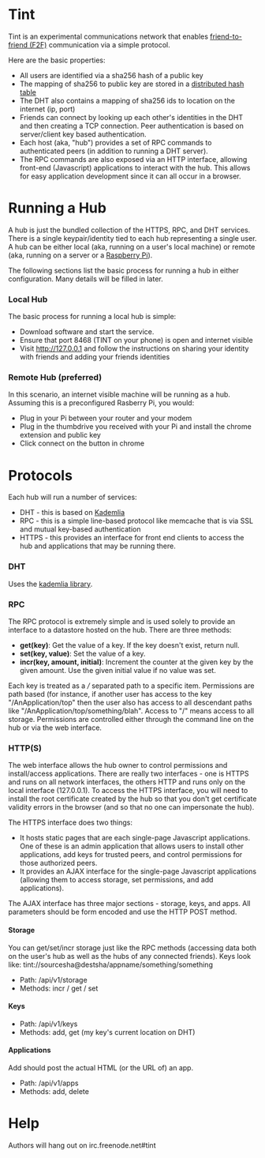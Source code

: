 # Tint
Tint is an experimental communications network that enables [friend-to-friend (F2F)](http://en.wikipedia.org/wiki/Friend-to-friend) communication via a simple protocol.

Here are the basic properties:
 * All users are identified via a sha256 hash of a public key
 * The mapping of sha256 to public key are stored in a [distributed hash table](http://en.wikipedia.org/wiki/Distributed_hash_table)
 * The DHT also contains a mapping of sha256 ids to location on the internet (ip, port)
 * Friends can connect by looking up each other's identities in the DHT and then creating a TCP connection.  Peer authentication is based on server/client key based authentication.
 * Each host (aka, "hub") provides a set of RPC commands to authenticated peers (in addition to running a DHT server).
 * The RPC commands are also exposed via an HTTP interface, allowing front-end (Javascript) applications to interact with the hub.  This allows for easy application development since it can all occur in a browser.

# Running a Hub
A hub is just the bundled collection of the HTTPS, RPC, and DHT services.  There is a single keypair/identity tied to each hub representing a single user.  A hub can be either local (aka, running on a user's local machine) or remote (aka, running on a server or a [Raspberry Pi](http://www.raspberrypi.org/)).

The following sections list the basic process for running a hub in either configuration.  Many details will be filled in later.

### Local Hub
The basic process for running a local hub is simple:
* Download software and start the service.
* Ensure that port 8468 (TINT on your phone) is open and internet visible
* Visit http://127.0.0.1 and follow the instructions on sharing your identity with friends and adding your friends identities


### Remote Hub (preferred)
In this scenario, an internet visible machine will be running as a hub.  Assuming this is a preconfigured Rasberry Pi, you would:
* Plug in your Pi between your router and your modem
* Plug in the thumbdrive you received with your Pi and install the chrome extension and public key
* Click connect on the button in chrome


# Protocols
Each hub will run a number of services:
* DHT - this is based on [Kademlia](http://en.wikipedia.org/wiki/Kademlia)
* RPC - this is a simple line-based protocol like memcache that is via SSL and mutual key-based authentication
* HTTPS - this provides an interface for front end clients to access the hub and applications that may be running there.

### DHT
Uses the [kademlia library](https://github.com/bmuller/kademlia).

### RPC
The RPC protocol is extremely simple and is used solely to provide an interface to a datastore hosted on the hub.  There are three methods:

* **get(key)**: Get the value of a key.  If the key doesn't exist, return null.
* **set(key, value)**: Set the value of a key.
* **incr(key, amount, initial)**: Increment the counter at the given key by the given amount.  Use the given initial value if no value was set.

Each key is treated as a */* separated path to a specific item.  Permissions are path based (for instance, if another user has access to the key "/AnApplication/top" then the user also has access to all descendant paths like "/AnApplication/top/something/blah".  Access to "/" means access to all storage.  Permissions are controlled either through the command line on the hub or via the web interface.

### HTTP(S)
The web interface allows the hub owner to control permissions and install/access applications.  There are really two interfaces - one is HTTPS and runs on all network interfaces, the others HTTP and runs only on the local interface (127.0.0.1).  To access the HTTPS interface, you will need to install the root certificate created by the hub so that you don't get certificate validity errors in the browser (and so that no one can impersonate the hub).

The HTTPS interface does two things:
* It hosts static pages that are each single-page Javascript applications.  One of these is an admin application that allows users to install other applications, add keys for trusted peers, and control permissions for those authorized peers.
* It provides an AJAX interface for the single-page Javascript applications (allowing them to access storage, set permissions, and add applications).

The AJAX interface has three major sections - storage, keys, and apps.  All parameters should be form encoded and use the HTTP POST method.

#### Storage
You can get/set/incr storage just like the RPC methods (accessing data both on the user's hub as well as the hubs of any connected friends).  Keys look like:
tint://sourcesha@destsha/appname/something/something

* Path: /api/v1/storage
* Methods: incr / get / set

#### Keys

* Path: /api/v1/keys
* Methods: add, get (my key's current location on DHT)

#### Applications
Add should post the actual HTML (or the URL of) an app.

* Path: /api/v1/apps
* Methods: add, delete

# Help
Authors will hang out on irc.freenode.net#tint